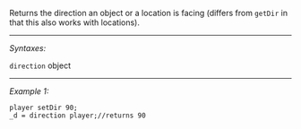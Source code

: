 Returns the direction an object or a location is facing (differs from `getDir` in that this also works with locations).


---
*Syntaxes:*

`direction` object

---
*Example 1:*

```sqf
player setDir 90;
_d = direction player;//returns 90
```